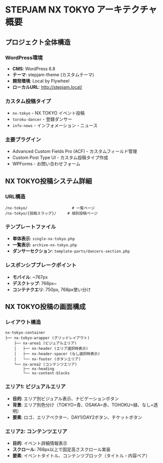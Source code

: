 # STEPJAM NX TOKYO アーキテクチャ概要

## プロジェクト全体構造

### WordPress環境
- **CMS**: WordPress 6.8
- **テーマ**: stepjam-theme (カスタムテーマ)
- **開発環境**: Local by Flywheel
- **ローカルURL**: http://stepjam.local/

### カスタム投稿タイプ
- `nx-tokyo` - NX TOKYO イベント投稿
- `toroku-dancer` - 登録ダンサー
- `info-news` - インフォメーション・ニュース

### 主要プラグイン
- Advanced Custom Fields Pro (ACF) - カスタムフィールド管理
- Custom Post Type UI - カスタム投稿タイプ作成
- WPForms - お問い合わせフォーム

## NX TOKYO投稿システム詳細

### URL構造
```
/nx-tokyo/                    # 一覧ページ
/nx-tokyo/{投稿スラッグ}/     # 個別投稿ページ
```

### テンプレートファイル
- **単体表示**: `single-nx-tokyo.php`
- **一覧表示**: `archive-nx-tokyo.php`
- **ダンサーセクション**: `template-parts/dancers-section.php`

### レスポンシブブレークポイント
- **モバイル**: ~767px
- **デスクトップ**: 768px~
- **コンテナクエリ**: 750px, 768px使い分け

## NX TOKYO投稿の画面構成

### レイアウト構造
```
nx-tokyo-container
├── nx-tokyo-wrapper (グリッドレイアウト)
    ├── nx-area1 (ビジュアルエリア)
    │   ├── nx-header (エリア選択時表示)
    │   ├── nx-header-spacer (なし選択時表示)
    │   └── nx-footer (ボタンエリア)
    └── nx-area2 (コンテンツエリア)
        ├── nx-heading
        └── nx-content-blocks
```

### エリア1: ビジュアルエリア
- **目的**: エリア別ビジュアル表示、ナビゲーションボタン
- **背景**: エリア別色分け（TOKYO=青、OSAKA=赤、TOHOKU=緑、なし=透明）
- **要素**: ロゴ、エリアベクター、DAY1/DAY2ボタン、チケットボタン

### エリア2: コンテンツエリア
- **目的**: イベント詳細情報表示
- **スクロール**: 768px以上で固定高さスクロール実装
- **要素**: イベントタイトル、コンテンツブロック（タイトル・内容ペア）